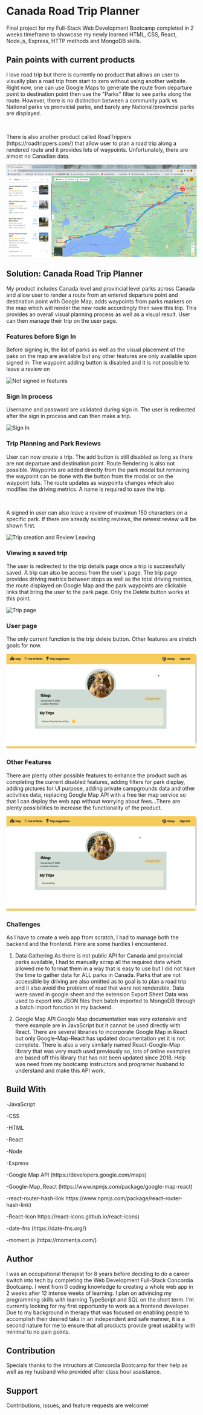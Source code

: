 <h1> Canada Road Trip Planner</h1>
Final project for my Full-Stack Web Development Bootcamp completed in 2 weeks timeframe to showcase my newly learned HTML, CSS, React, Node.js, Express, HTTP methods and MongoDB skills. 


<h2>Pain points with current products</h2>
I love road trip but there is currently no product that allows an user to visually plan a road trip from start to zero without using another website. Right now, one can use Google Maps to generate the route from departure point to destination point then use the "Parks" filter to see parks along the route. However, there is no distinction between a community park vs National parks vs pronvicial parks, and barely any National/provincial parks are displayed. 

<p>&nbsp;</p>
There is also another product called RoadTrippers (https://roadtrippers.com/) that allow user to plan a road trip along a rendered route and it provides lots of waypoints. Unfortunately, there are almost no Canadian data. 

![Existing Products](gif/whyMadeThis.gif)


<h2>Solution: Canada Road Trip Planner</h2>
My product includes Canada level and provincial level parks across Canada and allow user to render a route from an entered departure point and destination point with Google Map, adds waypoints from parks markers on the map which will render the new route accordingly then save this trip. This provides an overall visual planning process as well as a visual result. User can then manage their trip on the user page. 

<h3>Features before Sign In</h3>
Before signing in, the list of parks as well as the visual placement of the paks on the map are available but any other features are only available upon signed in. The waypoint adding button is disabled and it is not possible to leave a review on 

![Not signed in features](gif/NotSignedIn.gif)

<h3>Sign In process</h3>
Username and password are validated during sign in. The user is redirected after the sign in process and can then make a trip. 

![Sign In](gif/signInProcedure.gif)

<h3>Trip Planning and Park Reviews</h3>
User can now create a trip. The add button is still disabled as long as there are not departure and destination point. Route Rendering is also not possible. Waypoints are added directly from the park modal but removing the waypoint can be done with the button from the modal or on the waypoint lists. The route updates as waypoints changes which also modifies the driving metrics. A name is required to save the trip. 

<p>&nbsp;</p>
A signed in user can also leave a review of maximun 150 characters on a specific park. If there are already existing reviews, the newest review will be shown first.

![Trip creation and Review Leaving](gif/signedInFeatures.gif)

<h3>Viewing a saved trip</h3>
The user is redirected to the trip details page once a trip is successfully saved. A trip can also be access from the user's page. The trip page provides driving metrics between stops as well as the total driving metrics, the route displayed on Google Map and the park waypoints are clickable links that bring the user to the park page. Only the Delete button works at this point. 

![Trip page](gif/TripInfoAndDeleting.gif)

<h3>User page</h3>
The only current function is the trip delete button. Other features are stretch goals for now. 

![User page](gif/UserPageDeletingTrip.gif)

<h3>Other Features</h3>
There are plenty other possible features to enhance the product such as completing the current disabled features, adding filters for park display, adding pictures for UI purpose, adding private campgrounds data and other activities data, replacing Google Map API with a free tier map service so that I can deploy the web app without worrying about fees...There are plenty possibilities to increase the functionality of the product. 

![Other features](gif/OtherFeatures.gif)

<h3>Challenges</h3>
As I have to create a web app from scratch, I had to manage both the backend and the frontend. Here are some hurdles I encountered. 

1. Data Gathering
As there is not public API for Canada and provincial parks available, I had to manually scrap all the required data which allowed me to format them in a way that is easy to use but I did not have the time to gather data for ALL parks in Canada. Parks that are not accessible by driving are also omitted as to goal is to plan a road trip and it also avoid the problem of road that were not renderable. Data were saved in google sheet and the extension Export Sheet Data was used to export into JSON files then batch imported to MongoDB through a batch import fonction in my backend. 

2. Google Map API
Google Map documentation was very extensive and there example are in JavaScript but it cannot be used directly with React. There are several libraries to incorporate Google Map in React but only Google-Map-React has updated documentation yet it is not complete. There is also a very similarly named React-Google-Map library that was very much used previously so, lots of online examples are based off this library that has not been updated since 2018. Help was need from my bootcamp instructors and programer husband to understand and make this API work. 

<h2>Build With</h2>
<p>-JavaScript</p>
<p>-CSS</p>
<p>-HTML</p>
<p>-React</p>
<p>-Node</p>
<p>-Express</p>
<p>-Google Map API (https://developers.google.com/maps)</p>
<p>-Google-Map_React (https://www.npmjs.com/package/google-map-react)</p>
<p>-react-router-hash-link https://www.npmjs.com/package/react-router-hash-link)</p>
<p>-React-Icon https://react-icons.github.io/react-icons)</p>
<p>-date-fns (https://date-fns.org/)</p>
<p>-moment.js (https://momentjs.com/)</p>

<h2>Author</h2>
I was an occupational therapist for 8 years before deciding to do a career switch into tech by completing the Web Development Full-Stack Concordia Bootcamp. I went from 0 coding knowledge to creating a whole web app in 2 weeks after 12 intense weeks of learning. I plan on advincing my programming skills with learning TypeScript and SQL on the short term. I'm currently looking for my first opportunity to work as a frontend developer. Due to my background in therapy that was focused on enabling people to accomplish their desired taks in an independent and safe manner, it is a second nature for me to ensure that all products provide great usability with minimal to no pain points. 

<h2>Contribution</h2>
Specials thanks to the intructors at Concordia Bootcamp for their help as well as my husband who provided after class hour assistance.

<h2>Support</h2>
Contributions, issues, and feature requests are welcome!
